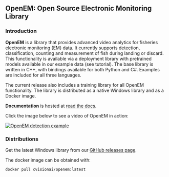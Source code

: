 ## OpenEM: Open Source Electronic Monitoring Library

### Introduction

**OpenEM** is a library that provides advanced video analytics for 
fisheries electronic monitoring (EM) data.  It currently supports detection,
classification, counting and measurement of fish during landing or discard.  
This functionality is available via a deployment library with
pretrained models available in our example data (see tutorial).  The base
library is written in C++, with bindings available for both Python and C#.
Examples are included for all three languages.

The current release also includes a training library for all OpenEM
functionality. The library is distributed as a native Windows library and
as a Docker image.

**Documentation** is hosted at [read the docs](https://openem.readthedocs.io/en/latest/).

Click the image below to see a video of OpenEM in action:

[![OpenEM detection example](https://img.youtube.com/vi/EZ1Xyg_mnhM/0.jpg)](https://youtu.be/EZ1Xyg_mnhM)

### Distributions

Get the latest Windows library from our [GitHub releases page][Releases].

The docker image can be obtained with:

```shell
docker pull cvisionai/openem:latest
```

[Releases]: https://github.com/openem-team/openem/releases


